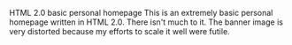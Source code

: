 HTML 2.0 basic personal homepage
This is an extremely basic personal homepage written in HTML 2.0. There isn't much to it. The banner image is very distorted because my efforts to scale it well were futile.